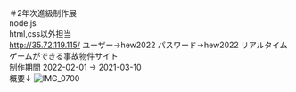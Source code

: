 ＃2年次進級制作展<br>
node.js<br>
html,css以外担当<br>
http://35.72.119.115/
ユーザー→hew2022
パスワード→hew2022
リアルタイムゲームができる事故物件サイト<br>
制作期間 2022-02-01 → 2021-03-10<br>
概要↓
![IMG_0700](https://user-images.githubusercontent.com/77332271/164844428-47e530eb-e16b-4742-8701-45db04b4121c.JPG)
